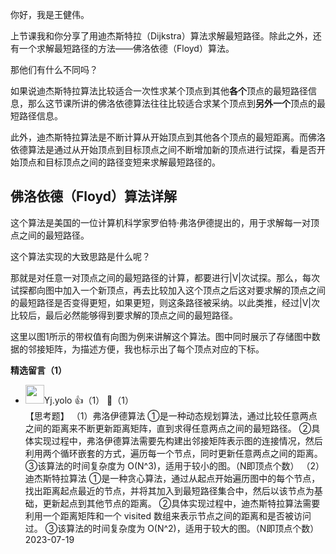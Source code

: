 你好，我是王健伟。

上节课我和你分享了用迪杰斯特拉（Dijkstra）算法求解最短路径。除此之外，还有一个求解最短路径的方法——佛洛依德（Floyd）算法。

那他们有什么不同吗？

如果说迪杰斯特拉算法比较适合一次性求某个顶点到其他**各个**顶点的最短路径信息，那么这节课所讲的佛洛依德算法往往比较适合求某个顶点到**另外一个**顶点的最短路径信息。

此外，迪杰斯特拉算法是不断计算从开始顶点到其他各个顶点的最短距离。而佛洛依德算法是通过从开始顶点到目标顶点之间不断增加新的顶点进行试探，看是否开始顶点和目标顶点之间的路径变短来求解最短路径的。

## 佛洛依德（Floyd）算法详解

这个算法是美国的一位计算机科学家罗伯特·弗洛伊德提出的，用于求解每一对顶点之间的最短路径。

这个算法实现的大致思路是什么呢？

那就是对任意一对顶点之间的最短路径的计算，都要进行|V|次试探。那么，每次试探都向图中加入一个新顶点，再去比较加入这个顶点之后这对要求解的顶点之间的最短路径是否变得更短，如果更短，则这条路径被采纳。以此类推，经过|V|次比较后，最后必然能够得到要求解的顶点之间的最短路径。

这里以图1所示的带权值有向图为例来讲解这个算法。图中同时展示了存储图中数据的邻接矩阵，为描述方便，我也标示出了每个顶点对应的下标。
<div><strong>精选留言（1）</strong></div><ul>
<li><img src="https://static001.geekbang.org/account/avatar/00/2a/f0/82/f235d91d.jpg" width="30px"><span>Yj.yolo</span> 👍（1） 💬（1）<div>【思考题】
（1）弗洛伊德算法
①是一种动态规划算法，通过比较任意两点之间的距离来不断更新距离矩阵，直到求得任意两点之间的最短路径。
②具体实现过程中，弗洛伊德算法需要先构建出邻接矩阵表示图的连接情况，然后利用两个循环嵌套的方式，遍历每一个节点，同时更新任意两点之间的距离。
③该算法的时间复杂度为 O(N^3)，适用于较小的图。（N即顶点个数）
（2）迪杰斯特拉算法
①是一种贪心算法，通过从起点开始遍历图中的每个节点，找出距离起点最近的节点，并将其加入到最短路径集合中，然后以该节点为基础，更新起点到其他节点的距离。
②具体实现过程中，迪杰斯特拉算法需要利用一个距离矩阵和一个 visited 数组来表示节点之间的距离和是否被访问过。
③该算法的时间复杂度为 O(N^2)，适用于较大的图。（N即顶点个数）</div>2023-07-19</li><br/>
</ul>